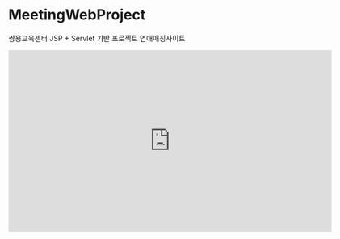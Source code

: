 # MeetingWebProject
쌍용교육센터 JSP + Servlet 기반 프로젝트 연애매칭사이트
<iframe width="640" height="360" src="https://www.youtube.com/embed/6Az2cNU7gUw" frameborder="0" gesture="media" allowfullscreen=""></iframe>
